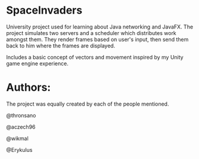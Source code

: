 # SpaceInvaders
University project used for learning about Java networking and JavaFX. 
The project simulates two servers and a scheduler which distributes work amongst them. They render frames based on user's input, then send them back to him where the frames are displayed. 

Includes a basic concept of vectors and movement inspired by my Unity game engine experience.

# Authors:

The project was equally created by each of the people mentioned.

@thronsano

@aczech96

@wikmal

@Erykulus
